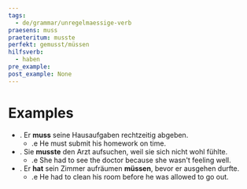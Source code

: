 ```yaml
---
tags:
  - de/grammar/unregelmaessige-verb
praesens: muss
praeteritum: musste
perfekt: gemusst/müssen
hilfsverb:
  - haben
pre_example: 
post_example: None
---
```


# Examples
- . Er **muss** seine Hausaufgaben rechtzeitig abgeben.
	- .e He must submit his homework on time.
- . Sie **musste** den Arzt aufsuchen, weil sie sich nicht wohl fühlte.
	- .e She had to see the doctor because she wasn't feeling well.
- . Er **hat** sein Zimmer aufräumen **müssen**, bevor er ausgehen durfte.
	- .e He had to clean his room before he was allowed to go out.
